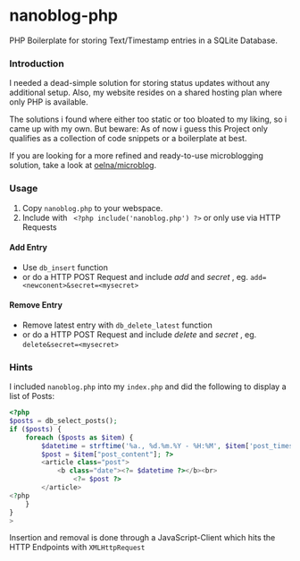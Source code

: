 # nanoblog-php
PHP Boilerplate for storing Text/Timestamp entries in a SQLite Database.

### Introduction 
I needed a dead-simple solution for storing status updates without any additional setup. Also, my website resides on a shared hosting plan where only PHP is available.

The solutions i found where either too static or too bloated to my liking, so i came up with my own. But beware: As of now i guess this Project only qualifies as a collection of code snippets or a boilerplate at best.

If you are looking for a more refined and ready-to-use microblogging solution, take a look at [oelna/microblog](https://github.com/oelna/microblog). 

### Usage
1. Copy ```nanoblog.php``` to your webspace.
1. Include with ``` <?php include('nanoblog.php') ?>``` or only use via HTTP Requests
#### Add Entry
* Use ```db_insert``` function
* or do a HTTP POST Request and include _add_ and _secret_ , eg. ```add=<newconent>&secret=<mysecret>```

#### Remove Entry
* Remove latest entry with ```db_delete_latest``` function
* or do a HTTP POST Request and include _delete_ and _secret_ , eg. ```delete&secret=<mysecret>```

### Hints


I included ```nanoblog.php``` into my ```index.php``` and did the following to display a list of Posts:
```php
<?php
$posts = db_select_posts();
if ($posts) {
    foreach ($posts as $item) {
        $datetime = strftime('%a., %d.%m.%Y - %H:%M', $item['post_timestamp']);
        $post = $item["post_content"]; ?>
        <article class="post">
            <b class="date"><?= $datetime ?></b><br>
                <?= $post ?>
        </article>
<?php
    }
}
>
```

Insertion and removal is done through a JavaScript-Client which hits the HTTP Endpoints with ```XMLHttpRequest```